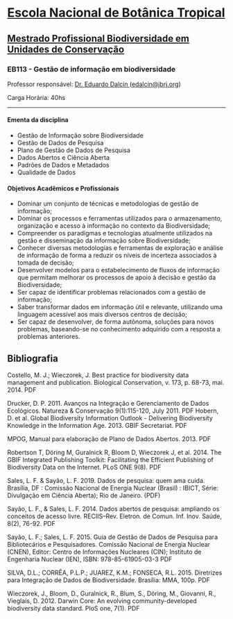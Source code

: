 # [Escola Nacional de Botânica Tropical](https://www.gov.br/jbrj/pt-br/assuntos/educacao/escola-nacional-de-botanica-tropical-20-anos)

## [Mestrado Profissional Biodiversidade em Unidades de Conservação](https://w2.solucaoatrio.net.br/somos/jbrj-mpenbt/index.php/pt/)
### EB113 - Gestão de informação em biodiversidade
Professor responsável: [Dr. Eduardo Dalcin ](https://eduardo.dalc.in/)(edalcin@jbrj.org)

Carga Horária: 40hs
<hr>

#### Ementa da disciplina
* Gestão de Informação sobre Biodiversidade
* Gestão de Dados de Pesquisa
* Plano de Gestão de Dados de Pesquisa
* Dados Abertos e Ciência Aberta
* Padrões de Dados e Metadados
* Qualidade de Dados


#### Objetivos Acadêmicos e Profissionais
* Dominar um conjunto de técnicas e metodologias de gestão de informação;
* Dominar os processos e ferramentas utilizados para o armazenamento, organização e acesso à informação no contexto da Biodiversidade;
* Compreender os paradigmas e tecnologias atualmente utilizados na gestão e disseminação da informação sobre Biodiversidade;
* Conhecer diversas metodologias e ferramentas de exploração e análise de informação de forma a reduzir os níveis de incerteza associados à tomada de decisão;
* Desenvolver modelos para o estabelecimento de fluxos de informação que permitam melhorar os processos de apoio à decisão e gestão da Biodiversidade;
* Ser capaz de identificar problemas relacionados com a gestão de informação;
* Saber transformar dados em informação útil e relevante, utilizando uma linguagem acessível aos mais diversos centros de decisão;
* Ser capaz de desenvolver, de forma autônoma, soluções para novos problemas, baseando-se no conhecimento adquirido com a resposta a problemas anteriores.

## Bibliografia
Costello, M. J.; Wieczorek, J. Best practice for biodiversity data management and publication. Biological Conservation, v. 173, p. 68-73, mai. 2014. PDF

Drucker, D. P. 2011. Avanços na Integração e Gerenciamento de Dados Ecológicos. Natureza & Conservação 9(1):115-120, July 2011. PDF
Hobern, D. et al. Global Biodiversity Information Outlook - Delivering Biodiversity Knowledge in the Information Age. 2013. GBIF Secretariat. PDF

MPOG, Manual para elaboração de Plano de Dados Abertos. 2013. PDF

Robertson T, Döring M, Guralnick R, Bloom D, Wieczorek J, et al. 2014. The GBIF Integrated Publishing Toolkit: Facilitating the Efficient Publishing of Biodiversity Data on the Internet. PLoS ONE 9(8). PDF

Sales, L. F. & Sayão, L. F. 2019. Dados de pesquisa: quem ama cuida. Brasília, DF : Comissão Nacional de Energia Nuclear (Brasil) : IBICT, Série: Divulgação em Ciência Aberta); Rio de Janeiro. (PDF)

Sayão, L. F., & Sales, L. F. 2014. Dados abertos de pesquisa: ampliando os conceitos de acesso livre. RECIIS–Rev. Eletron. de Comun. Inf. Inov. Saúde, 8(2), 76-92. PDF

Sayão, L. F.; Sales, L. F. 2015. Guia de Gestão de Dados de Pesquisa para Bibliotecários e Pesquisadores. Comissão Nacional de Energia Nuclear (CNEN), Editor: Centro de Informações Nucleares (CIN); Instituto de Engenharia Nuclear (IEN), ISBN: 978-85-61905-03-3 PDF

SILVA, D.L.; CORRÊA, P.L.P.; JUAREZ, K.M.; FONSECA, R.L. 2015. Diretrizes para Integração de Dados de Biodiversidade. Brasília: MMA, 100p. PDF

Wieczorek, J., Bloom, D., Guralnick, R., Blum, S., Döring, M., Giovanni, R., Vieglais, D. 2012. Darwin Core: An evolving community-developed biodiversity data standard. PloS one, 7(1). PDF
